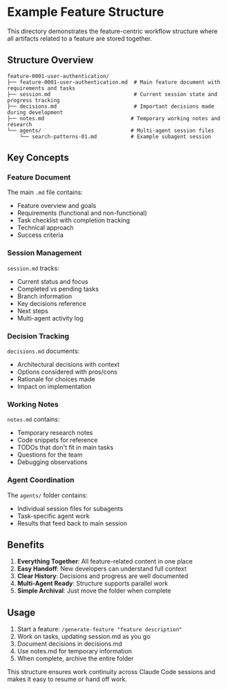 # Example Feature Structure

This directory demonstrates the feature-centric workflow structure where all artifacts related to a feature are stored together.

## Structure Overview

```
feature-0001-user-authentication/
├── feature-0001-user-authentication.md  # Main feature document with requirements and tasks
├── session.md                           # Current session state and progress tracking
├── decisions.md                         # Important decisions made during development
├── notes.md                            # Temporary working notes and research
└── agents/                             # Multi-agent session files
    └── search-patterns-01.md           # Example subagent session
```

## Key Concepts

### Feature Document
The main `.md` file contains:
- Feature overview and goals
- Requirements (functional and non-functional)
- Task checklist with completion tracking
- Technical approach
- Success criteria

### Session Management
`session.md` tracks:
- Current status and focus
- Completed vs pending tasks
- Branch information
- Key decisions reference
- Next steps
- Multi-agent activity log

### Decision Tracking
`decisions.md` documents:
- Architectural decisions with context
- Options considered with pros/cons
- Rationale for choices made
- Impact on implementation

### Working Notes
`notes.md` contains:
- Temporary research notes
- Code snippets for reference
- TODOs that don't fit in main tasks
- Questions for the team
- Debugging observations

### Agent Coordination
The `agents/` folder contains:
- Individual session files for subagents
- Task-specific agent work
- Results that feed back to main session

## Benefits

1. **Everything Together**: All feature-related content in one place
2. **Easy Handoff**: New developers can understand full context
3. **Clear History**: Decisions and progress are well documented
4. **Multi-Agent Ready**: Structure supports parallel work
5. **Simple Archival**: Just move the folder when complete

## Usage

1. Start a feature: `/generate-feature "feature description"`
2. Work on tasks, updating session.md as you go
3. Document decisions in decisions.md
4. Use notes.md for temporary information
5. When complete, archive the entire folder

This structure ensures work continuity across Claude Code sessions and makes it easy to resume or hand off work.